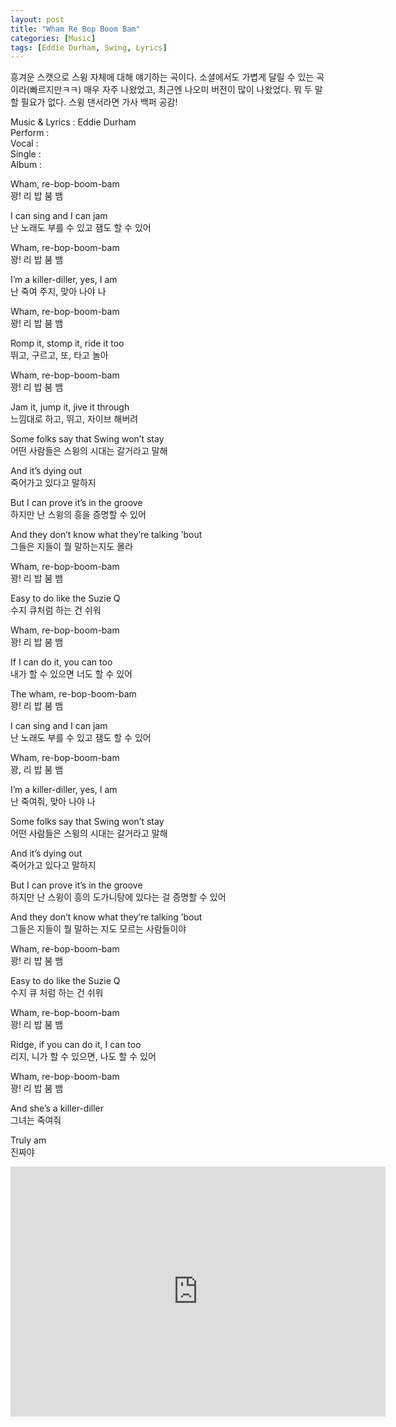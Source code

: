 ```yaml
---
layout: post
title: "Wham Re Bop Boom Bam"
categories: [Music]
tags: [Eddie Durham, Swing, Lyrics]
---
```


흥겨운 스캣으로 스윙 자체에 대해 얘기하는 곡이다. 소셜에서도 가볍게 달릴 수 있는 곡이라(빠르지만ㅋㅋ) 매우 자주 나왔었고, 최근엔 나오미 버전이 많이 나왔었다. 뭐 두 말할 필요가 없다. 스윙 댄서라면 가사 백퍼 공감!  

Music & Lyrics : Eddie Durham  
Perform :   
Vocal :   
Single :   
Album :  

Wham, re-bop-boom-bam  
꽝! 리 밥 붐 뱀  

I can sing and I can jam  
난 노래도 부를 수 있고 잼도 할 수 있어  

Wham, re-bop-boom-bam  
꽝! 리 밥 붐 뱀  

I’m a killer-diller, yes, I am  
난 죽여 주지, 맞아 나야 나  

Wham, re-bop-boom-bam  
꽝! 리 밥 붐 뱀  

Romp it, stomp it, ride it too  
뛰고, 구르고, 또, 타고 놀아  

Wham, re-bop-boom-bam  
꽝! 리 밥 붐 뱀  

Jam it, jump it, jive it through  
느낌대로 하고, 뛰고, 자이브 해버려  

Some folks say that Swing won’t stay  
어떤 사람들은 스윙의 시대는 갈거라고 말해  

And it’s dying out  
죽어가고 있다고 말하지  

But I can prove it’s in the groove  
하지만 난 스윙의 흥을 증명할 수 있어  

And they don’t know what they’re talking ’bout  
그들은 지들이 뭘 말하는지도 몰라  

Wham, re-bop-boom-bam  
꽝! 리 밥 붐 뱀  

Easy to do like the Suzie Q  
수지 큐처럼 하는 건 쉬워  

Wham, re-bop-boom-bam  
꽝! 리 밥 붐 뱀  

If I can do it, you can too  
내가 할 수 있으면 너도 할 수 있어  

The wham, re-bop-boom-bam  
꽝! 리 밥 붐 뱀  

I can sing and I can jam  
난 노래도 부를 수 있고 잼도 할 수 있어  

Wham, re-bop-boom-bam  
꽝, 리 밥 붐 뱀  

I’m a killer-diller, yes, I am  
난 죽여줘, 맞아 나야 나  

Some folks say that Swing won’t stay  
어떤 사람들은 스윙의 시대는 갈거라고 말해  

And it’s dying out  
죽어가고 있다고 말하지  

But I can prove it’s in the groove  
하지만 난 스윙이 흥의 도가니탕에 있다는 걸 증명할 수 있어  

And they don’t know what they’re talking ’bout  
그들은 지들이 뭘 말하는 지도 모르는 사람들이야  

Wham, re-bop-boom-bam  
꽝! 리 밥 붐 뱀  

Easy to do like the Suzie Q  
수지 큐 처럼 하는 건 쉬워  

Wham, re-bop-boom-bam  
꽝! 리 밥 붐 뱀  

Ridge, if you can do it, I can too  
리지, 니가 할 수 있으면, 나도 할 수 있어  

Wham, re-bop-boom-bam  
꽝! 리 밥 붐 뱀  

And she’s a killer-diller  
그녀는 죽여줘  

Truly am  
진짜야  

<iframe width="600" height="400" src="https://www.youtube.com/embed/gJbFWhnDZlY" title="YouTube video player" frameborder="0" allow="accelerometer; autoplay; clipboard-write; encrypted-media; gyroscope; picture-in-picture" allowfullscreen></iframe>